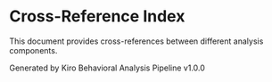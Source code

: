 # Cross-Reference Index

This document provides cross-references between different analysis components.

Generated by Kiro Behavioral Analysis Pipeline v1.0.0
